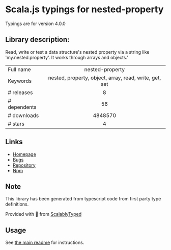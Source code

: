 
# Scala.js typings for nested-property

Typings are for version 4.0.0

## Library description:
Read, write or test a data structure's nested property via a string like 'my.nested.property'. It works through arrays and objects.'

|                    |                 |
| ------------------ | :-------------: |
| Full name          | nested-property |
| Keywords           | nested, property, object, array, read, write, get, set |
| # releases         | 8 |
| # dependents       | 56 |
| # downloads        | 4848570 |
| # stars            | 4 |

## Links
- [Homepage](https://github.com/cosmosio/nested-property)
- [Bugs](https://github.com/cosmosio/nested-property/issues)
- [Repository](https://github.com/cosmosio/nested-property)
- [Npm](https://www.npmjs.com/package/nested-property)
    


## Note
This library has been generated from typescript code from first party type definitions.

Provided with :purple_heart: from [ScalablyTyped](https://github.com/oyvindberg/ScalablyTyped)

## Usage
See [the main readme](../../readme.md) for instructions.


